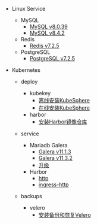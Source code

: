 - Linux Service
    - MySQL
        - [MySQL v8.0.39](/work/service/mysql/v8.0.39/)
        - [MySQL v8.4.2](/work/service/mysql/v8.4.2-lts/)
    - Redis
        - [Redis v7.2.5](/work/service/redis/v7.2.5/)
    - PostgreSQL
        - [PostgreSQL v7.2.5](/work/service/postgresql/README_OpenEuler.md)

- Kubernetes
    - deploy
        - kubekey
            - [离线安装KubeSphere](/work/kubernetes/deploy/kubesphere/kubekey/kubeshpere-v3.4.1/)
            - [在线安装KubeSphere](/work/kubernetes/deploy/kubesphere/kubekey/kubeshpere-v3.4.1/online/)
        - harbor
            - [安装Harbor镜像仓库](/work/kubernetes/deploy/harbor/)
    - service
        - Mariadb Galera
            - [Galera v11.1.3](/work/kubernetes/service/mariadb/v11.1.3/)
            - [Galera v11.3.2](/work/kubernetes/service/mariadb/v11.3.2/)
            - [升级](/work/kubernetes/service/mariadb/upgrade.md)
        - Harbor
            - [http](/work/kubernetes/service/harbor/v2.11.0/http/)
            - [ingress-http](/work/kubernetes/service/harbor/v2.11.0/ingress-http/)
    
    - backups
        - velero
            - [安装备份和恢复Velero](/work/kubernetes/deploy/backups/velero/v1.11.0/)

